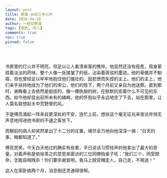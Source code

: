 ```yaml
---
layout: post
title: 断章·永初三年七月
date: 2016-04-28
author: 一把甘蔗渣
tags: [国史, 同人]
comments: true
toc: true
pinned: false
---
```


<br/>

书房里的灯火并不明亮，但足以让人看清来客的憔悴。他显然还没有痊愈，周身萦绕着淡淡的药味，整个人像一张揉皱了的纸，沾染着斑驳的墨迹。他的骨骼并不魁梧，但也曾经足以牢牢地抱住他们强壮的、因悲愤而失控的主上。他们的主上，他们亲手扶持他成为了他们的宋公，他们的陛下，两个月前又亲自为他送葬。直到那时，谢晦看上去依然是挺拔的，像一棵执拗的树，在默默抗拒着什么不可见的东西。如今他却显出前所未有的嶙峋，他的怀抱似乎永远地空了下去，站在那里，让人莫名联想起关中荒野里的风。

于是傅亮涌起一阵来自更深处的不安，连忙上前，想扶这个毫无征兆来夜访并悄无声息地闯进他书房的不速之客坐下。

而眼前的病人却突然拿出了十二分的庄重，竭尽全力地向他深深一揖：“白天的事，晦都知道了。”

傅亮苦笑。今天白天他过的确实有些累，平日说话习惯轻声的他拿出了最大的音量，对着声称是依徐羡之的意思来密访的三位同僚拍桌子吼：“我们三个，同受顾命，怎能自相残杀！你们要杀谢宣明，我马上脱官帽走人，自己走，不用送！”

这人在家卧病两个月，消息倒还灵通得很啊。

<br/>
